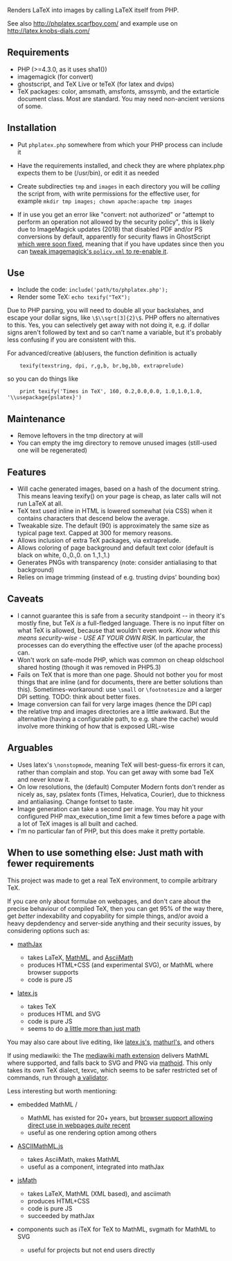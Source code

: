 
Renders LaTeX into images by calling LaTeX itself from PHP.

See also http://phplatex.scarfboy.com/ and example use on http://latex.knobs-dials.com/


## Requirements
- PHP                                    (>=4.3.0, as it uses sha1())
- imagemagick                            (for convert)
- ghostscript, and TeX Live or teTeX     (for latex and dvips)
- TeX packages: color, amsmath, amsfonts, amssymb, and the extarticle document class.
  Most are standard.   You may need non-ancient versions of some.


## Installation
- Put `phplatex.php` somewhere from which your PHP process can include it
- Have the requirements installed, and check they are where phplatex.php expects them to be (/usr/bin), or edit it as needed
- Create subdirecties `tmp` and `images` in each directory you will be *calling* the script from, with write permissions for the effective user, for example `mkdir tmp images; chown apache:apache tmp images`

- If in use you get an error like "convert: not authorized" or "attempt to perform an operation not allowed by the security policy", this is likely due to ImageMagick updates (2018) that disabled PDF and/or PS conversions by default, apparently for security flaws in GhostScript [which were soon fixed](https://www.kb.cert.org/vuls/id/332928/), meaning that if you have updates since then you can [tweak imagemagick's `policy.xml` to re-enable it](https://www.google.com/search?q=convert%3A+not+authorized+policy.xml).


## Use
- Include the code:   `include('path/to/phplatex.php');`
- Render some TeX: `echo texify("TeX");`

Due to PHP parsing, you will need to double all your backslahes, and escape your dollar signs, like `\$\\sqrt[3]{2}\$`.
PHP offers no alternatives to this. 
Yes, you can selectively get away with not doing it, e.g. if dollar signs aren't followed by text and so can't name a variable, but it's probably less confusing if you are consistent with this.


For advanced/creative (ab)users, the function definition is actually

        texify(texstring, dpi, r,g,b, br,bg,bb, extraprelude)
so you can do things like

        print texify('Times in TeX', 160, 0.2,0.0,0.0, 1.0,1.0,1.0, '\\usepackage{pslatex}')


## Maintenance
- Remove leftovers in the tmp directory at will
- You can empty the img directory to remove unused images (still-used one will be regenerated)


## Features
- Will cache generated images, based on a hash of the document string.
  This means leaving texify() on your page is cheap, as later calls will not run LaTeX at all.
- TeX text used inline in HTML is lowered somewhat (via CSS) when it contains characters that descend below the average.
- Tweakable size. The default (90) is approximately the same size as typical page text. Capped at 300 for memory reasons.
- Allows inclusion of extra TeX packages, via extraprelude.
- Allows coloring of page background and default text color   (default is black on white, 0.,0.,0. on 1.,1.,1.)
- Generates PNGs with transparency (note: consider antialiasing to that background)
- Relies on image trimming (instead of e.g. trusting dvips' bounding box)


## Caveats
- I cannot guarantee this is safe from a security standpoint -- in theory it's mostly fine, but TeX *is* a full-fledged language.
  There is no input filter on what TeX is allowed, because that wouldn't even work. *Know what this means security-wise - USE AT YOUR OWN RISK*.
  In particular, the processes can do everything the effective user (of the apache process) can.
- Won't work on safe-mode PHP, which was common on cheap oldschool shared hosting (though it was removed in PHP5.3)
- Fails on TeX that is more than one page.
  Should not bother you for most things that are inline (and for documents, there are better solutions than this).
  Sometimes-workaround: use `\small` or `\footnotesize` and a larger DPI setting.
  TODO: think about better fixes.
- Image conversion can fail for very large images  (hence the DPI cap)
- the relative tmp and images directories are a little awkward. But the alternative (having a configurable path, to e.g. share the cache) would involve more thinking of how that is exposed URL-wise


## Arguables
- Uses latex's `\nonstopmode`, meaning TeX will best-guess-fix errors it can, rather than complain and stop. You can get away with some bad TeX and never know it.
- On low resolutions, the (default) Computer Modern fonts don't render as nicely as, say, pslatex fonts 
  (Times, Helvatica, Courier), due to thickness and antialiasing. Change fontset to taste.
- Image generation can take a second per image. You may hit your configured PHP max_execution_time limit a few times before
  a page with a lot of TeX images is all built and cached.
- I'm no particular fan of PHP, but this does make it pretty portable.



## When to use something else: Just math with fewer requirements

This project was made to get a real TeX environment, to compile arbitrary TeX.

If you care only about formulae on webpages, and don't care about the precise behaviour of compiled TeX, then you can get 95% of the way there, get _better_ indexability and copyability for simple things, and/or avoid a heavy depdendency and server-side anything and their security issues, by considering options such as:

- [mathJax](https://www.mathjax.org/)
  - takes LaTeX, [MathML](https://en.wikipedia.org/wiki/MathML), and [AsciiMath](https://en.wikipedia.org/wiki/AsciiMath) 
  - produces HTML+CSS (and experimental SVG), or MathML where browser supports
  - code is pure JS

- [latex.js](https://latex.js.org/)
  - takes TeX
  - produces HTML and SVG
  - code is pure JS
  - seems to do [a little more than just math](https://latex.js.org/playground.html)


You may also care about live editing, like [latex.js's](https://latex.js.org/playground.html), [mathurl's](http://mathurl.com/), and others


If using mediawiki: the The [mediawiki math extension](https://www.mediawiki.org/wiki/Extension:Math) delivers MathML where supported, and falls back to SVG and PNG via [mathoid](https://github.com/wikimedia/mathoid). This only takes its own TeX dialect, texvc, which seems to be safer restricted set of commands, run through [a validator](https://github.com/wikimedia/mediawiki-services-texvcjs).


Less interesting but worth mentioning:
- embedded MathML / <math> element 
  - MathML has existed for 20+ years, but [browser support allowing direct use in webpages _quite_ recent](https://caniuse.com/mathml)
  - useful as one rendering option among others

- [ASCIIMathML.js](https://mathcs.chapman.edu/~jipsen/mathml/asciimath.html)
  - takes AsciiMath, makes MathML
  - useful as a component, integrated into mathJax

- [jsMath](http://www.math.union.edu/~dpvc/jsmath/)
  - takes LaTeX, MathML (XML based), and asciimath
  - produces HTML+CSS 
  - code is pure JS
  - succeeded by mathJax

- components such as iTeX for TeX to MathML, svgmath for MathML to SVG
  - useful for projects but not end users directly

